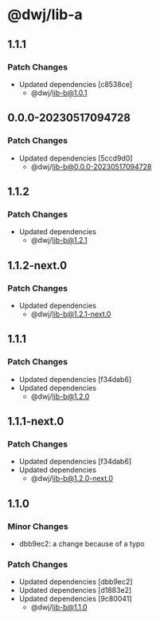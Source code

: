 # @dwj/lib-a

## 1.1.1

### Patch Changes

- Updated dependencies [c8538ce]
  - @dwj/lib-b@1.0.1

## 0.0.0-20230517094728

### Patch Changes

- Updated dependencies [5ccd9d0]
  - @dwj/lib-b@0.0.0-20230517094728

## 1.1.2

### Patch Changes

- Updated dependencies
  - @dwj/lib-b@1.2.1

## 1.1.2-next.0

### Patch Changes

- Updated dependencies
  - @dwj/lib-b@1.2.1-next.0

## 1.1.1

### Patch Changes

- Updated dependencies [f34dab6]
- Updated dependencies
  - @dwj/lib-b@1.2.0

## 1.1.1-next.0

### Patch Changes

- Updated dependencies [f34dab6]
- Updated dependencies
  - @dwj/lib-b@1.2.0-next.0

## 1.1.0

### Minor Changes

- dbb9ec2: a change because of a typo

### Patch Changes

- Updated dependencies [dbb9ec2]
- Updated dependencies [d1883e2]
- Updated dependencies [9c80041]
  - @dwj/lib-b@1.1.0
